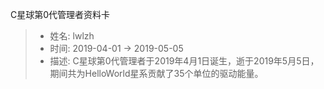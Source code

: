 C星球第0代管理者资料卡
> - 姓名: lwlzh
> - 时间: 2019-04-01 -> 2019-05-05
> - 描述: C星球第0代管理者于2019年4月1日诞生，逝于2019年5月5日，期间共为HelloWorld星系贡献了35个单位的驱动能量。
